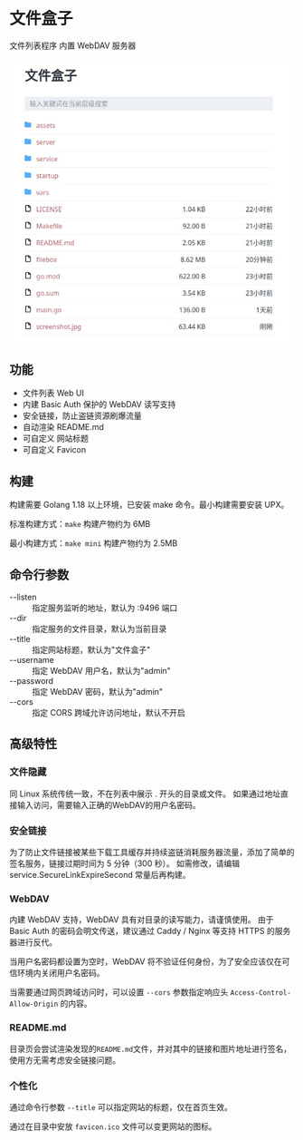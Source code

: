 # 文件盒子

文件列表程序 内置 WebDAV 服务器

![截图](screenshot.jpg)

## 功能

- 文件列表 Web UI
- 内建 Basic Auth 保护的 WebDAV 读写支持
- 安全链接，防止盗链资源刷爆流量
- 自动渲染 README.md
- 可自定义 网站标题
- 可自定义 Favicon

## 构建

构建需要 Golang 1.18 以上环境，已安装 make 命令。最小构建需要安装 UPX。

标准构建方式：`make` 构建产物约为 6MB

最小构建方式：`make mini` 构建产物约为 2.5MB

## 命令行参数

<dl>
  <dt>--listen</dt>
  <dd>指定服务监听的地址，默认为 :9496 端口</dd>

  <dt>--dir</dt>
  <dd>指定服务的文件目录，默认为当前目录</dd>

  <dt>--title</dt>
  <dd>指定网站标题，默认为"文件盒子"</dd>

  <dt>--username</dt>
  <dd>指定 WebDAV 用户名，默认为"admin"</dd>

  <dt>--password</dt>
  <dd>指定 WebDAV 密码，默认为"admin"</dd>

  <dt>--cors</dt>
  <dd>指定 CORS 跨域允许访问地址，默认不开启</dd>
</dl>

## 高级特性

### 文件隐藏

同 Linux 系统传统一致，不在列表中展示 . 开头的目录或文件。
如果通过地址直接输入访问，需要输入正确的WebDAV的用户名密码。

### 安全链接

为了防止文件链接被某些下载工具缓存并持续盗链消耗服务器流量，添加了简单的签名服务，链接过期时间为 5 分钟（300 秒）。
如需修改，请编辑 service.SecureLinkExpireSecond 常量后再构建。

### WebDAV

内建 WebDAV 支持，WebDAV 具有对目录的读写能力，请谨慎使用。
由于 Basic Auth 的密码会明文传送，建议通过 Caddy / Nginx 等支持 HTTPS 的服务器进行反代。

当用户名密码都设置为空时，WebDAV 将不验证任何身份，为了安全应该仅在可信环境内关闭用户名密码。

当需要通过网页跨域访问时，可以设置 `--cors` 参数指定响应头 `Access-Control-Allow-Origin` 的内容。

### README.md

目录页会尝试渲染发现的`README.md`文件，并对其中的链接和图片地址进行签名，使用方无需考虑安全链接问题。

### 个性化

通过命令行参数 `--title` 可以指定网站的标题，仅在首页生效。

通过在目录中安放 `favicon.ico` 文件可以变更网站的图标。
